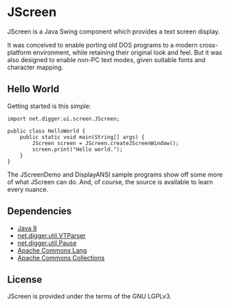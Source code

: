 # JScreen
JScreen is a Java Swing component which provides a text screen display.

It was conceived to enable porting old DOS programs to a modern cross-platform
environment, while retaining their original look and feel.  But it was also
designed to enable non-PC text modes, given suitable fonts and character mapping.


## Hello World
Getting started is this simple:

	import net.digger.ui.screen.JScreen;
	
	public class HelloWorld {
		public static void main(String[] args) {
			JScreen screen = JScreen.createJScreenWindow();
			screen.print("Hello world.");
		}
	}

The JScreenDemo and DisplayANSI sample programs show off some more of what JScreen can do.
And, of course, the source is available to learn every nuance.


## Dependencies
* [Java 8](https://www.oracle.com/java)
* [net.digger.util.VTParser](https://github.com/diggernet/VTParser)
* [net.digger.util.Pause](https://github.com/diggernet/JavaUtils)
* [Apache Commons Lang](https://commons.apache.org/proper/commons-lang)
* [Apache Commons Collections](https://commons.apache.org/proper/commons-collections)

## License
JScreen is provided under the terms of the GNU LGPLv3.

